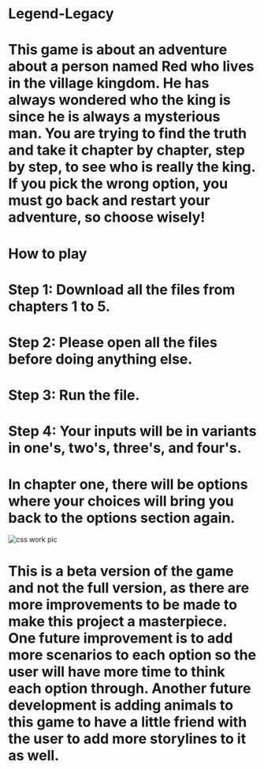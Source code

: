 # Legend-Legacy

# This game is about an adventure about a person named Red who lives in the village kingdom. He has always wondered who the king is since he is always a mysterious man. You are trying to find the truth and take it chapter by chapter, step by step, to see who is really the king. If you pick the wrong option, you must go back and restart your adventure, so choose wisely!

# How to play
# Step 1: Download all the files from chapters 1 to 5.
# Step 2: Please open all the files before doing anything else.
# Step 3: Run the file.
# Step 4: Your inputs will be in variants in one's, two's, three's, and four's.

# In chapter one, there will be options where your choices will bring you back to the options section again.

![css work pic ](https://github.com/user-attachments/assets/35171e04-5b81-43e1-bca6-6e870ff8abf2)

# This is a beta version of the game and not the full version, as there are more improvements to be made to make this project a masterpiece. One future improvement is to add more scenarios to each option so the user will have more time to think each option through. Another future development is adding animals to this game to have a little friend with the user to add more storylines to it as well.

